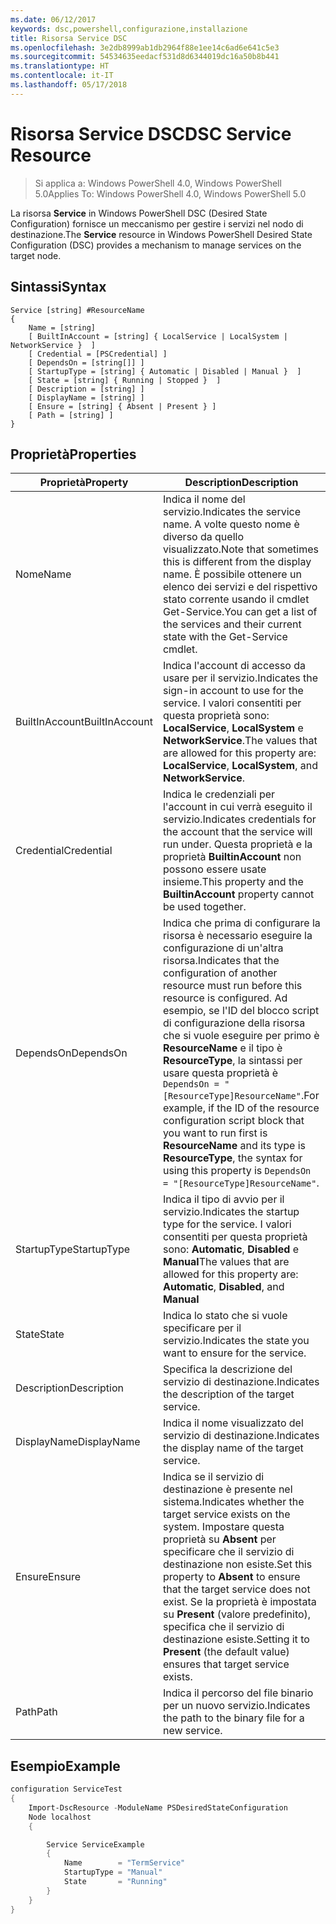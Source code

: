 ```yaml
---
ms.date: 06/12/2017
keywords: dsc,powershell,configurazione,installazione
title: Risorsa Service DSC
ms.openlocfilehash: 3e2db8999ab1db2964f88e1ee14c6ad6e641c5e3
ms.sourcegitcommit: 54534635eedacf531d8d6344019dc16a50b8b441
ms.translationtype: HT
ms.contentlocale: it-IT
ms.lasthandoff: 05/17/2018
---
```

# <a name="dsc-service-resource"></a><span data-ttu-id="b09ca-103">Risorsa Service DSC</span><span class="sxs-lookup"><span data-stu-id="b09ca-103">DSC Service Resource</span></span>

> <span data-ttu-id="b09ca-104">Si applica a: Windows PowerShell 4.0, Windows PowerShell 5.0</span><span class="sxs-lookup"><span data-stu-id="b09ca-104">Applies To: Windows PowerShell 4.0, Windows PowerShell 5.0</span></span>


<span data-ttu-id="b09ca-105">La risorsa **Service** in Windows PowerShell DSC (Desired State Configuration) fornisce un meccanismo per gestire i servizi nel nodo di destinazione.</span><span class="sxs-lookup"><span data-stu-id="b09ca-105">The **Service** resource in Windows PowerShell Desired State Configuration (DSC) provides a mechanism to manage services on the target node.</span></span>

## <a name="syntax"></a><span data-ttu-id="b09ca-106">Sintassi</span><span class="sxs-lookup"><span data-stu-id="b09ca-106">Syntax</span></span>

```
Service [string] #ResourceName
{
    Name = [string]
    [ BuiltInAccount = [string] { LocalService | LocalSystem | NetworkService }  ]
    [ Credential = [PSCredential] ]
    [ DependsOn = [string[]] ]
    [ StartupType = [string] { Automatic | Disabled | Manual }  ]
    [ State = [string] { Running | Stopped }  ]
    [ Description = [string] ]
    [ DisplayName = [string] ]
    [ Ensure = [string] { Absent | Present } ]
    [ Path = [string] ]
}
```

## <a name="properties"></a><span data-ttu-id="b09ca-107">Proprietà</span><span class="sxs-lookup"><span data-stu-id="b09ca-107">Properties</span></span>

|  <span data-ttu-id="b09ca-108">Proprietà</span><span class="sxs-lookup"><span data-stu-id="b09ca-108">Property</span></span>  |  <span data-ttu-id="b09ca-109">Description</span><span class="sxs-lookup"><span data-stu-id="b09ca-109">Description</span></span>   |
|---|---|
| <span data-ttu-id="b09ca-110">Nome</span><span class="sxs-lookup"><span data-stu-id="b09ca-110">Name</span></span>| <span data-ttu-id="b09ca-111">Indica il nome del servizio.</span><span class="sxs-lookup"><span data-stu-id="b09ca-111">Indicates the service name.</span></span> <span data-ttu-id="b09ca-112">A volte questo nome è diverso da quello visualizzato.</span><span class="sxs-lookup"><span data-stu-id="b09ca-112">Note that sometimes this is different from the display name.</span></span> <span data-ttu-id="b09ca-113">È possibile ottenere un elenco dei servizi e del rispettivo stato corrente usando il cmdlet Get-Service.</span><span class="sxs-lookup"><span data-stu-id="b09ca-113">You can get a list of the services and their current state with the Get-Service cmdlet.</span></span>|
| <span data-ttu-id="b09ca-114">BuiltInAccount</span><span class="sxs-lookup"><span data-stu-id="b09ca-114">BuiltInAccount</span></span>| <span data-ttu-id="b09ca-115">Indica l'account di accesso da usare per il servizio.</span><span class="sxs-lookup"><span data-stu-id="b09ca-115">Indicates the sign-in account to use for the service.</span></span> <span data-ttu-id="b09ca-116">I valori consentiti per questa proprietà sono: **LocalService**, **LocalSystem** e **NetworkService**.</span><span class="sxs-lookup"><span data-stu-id="b09ca-116">The values that are allowed for this property are: **LocalService**, **LocalSystem**, and **NetworkService**.</span></span>|
| <span data-ttu-id="b09ca-117">Credential</span><span class="sxs-lookup"><span data-stu-id="b09ca-117">Credential</span></span>| <span data-ttu-id="b09ca-118">Indica le credenziali per l'account in cui verrà eseguito il servizio.</span><span class="sxs-lookup"><span data-stu-id="b09ca-118">Indicates credentials for the account that the service will run under.</span></span> <span data-ttu-id="b09ca-119">Questa proprietà e la proprietà __BuiltinAccount__ non possono essere usate insieme.</span><span class="sxs-lookup"><span data-stu-id="b09ca-119">This property and the __BuiltinAccount__ property cannot be used together.</span></span>|
| <span data-ttu-id="b09ca-120">DependsOn</span><span class="sxs-lookup"><span data-stu-id="b09ca-120">DependsOn</span></span>| <span data-ttu-id="b09ca-121">Indica che prima di configurare la risorsa è necessario eseguire la configurazione di un'altra risorsa.</span><span class="sxs-lookup"><span data-stu-id="b09ca-121">Indicates that the configuration of another resource must run before this resource is configured.</span></span> <span data-ttu-id="b09ca-122">Ad esempio, se l'ID del blocco script di configurazione della risorsa che si vuole eseguire per primo è __ResourceName__ e il tipo è __ResourceType__, la sintassi per usare questa proprietà è `DependsOn = "[ResourceType]ResourceName"`.</span><span class="sxs-lookup"><span data-stu-id="b09ca-122">For example, if the ID of the resource configuration script block that you want to run first is __ResourceName__ and its type is __ResourceType__, the syntax for using this property is `DependsOn = "[ResourceType]ResourceName"`.</span></span>|
| <span data-ttu-id="b09ca-123">StartupType</span><span class="sxs-lookup"><span data-stu-id="b09ca-123">StartupType</span></span>| <span data-ttu-id="b09ca-124">Indica il tipo di avvio per il servizio.</span><span class="sxs-lookup"><span data-stu-id="b09ca-124">Indicates the startup type for the service.</span></span> <span data-ttu-id="b09ca-125">I valori consentiti per questa proprietà sono: **Automatic**, **Disabled** e **Manual**</span><span class="sxs-lookup"><span data-stu-id="b09ca-125">The values that are allowed for this property are: **Automatic**, **Disabled**, and **Manual**</span></span>|
| <span data-ttu-id="b09ca-126">State</span><span class="sxs-lookup"><span data-stu-id="b09ca-126">State</span></span>| <span data-ttu-id="b09ca-127">Indica lo stato che si vuole specificare per il servizio.</span><span class="sxs-lookup"><span data-stu-id="b09ca-127">Indicates the state you want to ensure for the service.</span></span>|
| <span data-ttu-id="b09ca-128">Description</span><span class="sxs-lookup"><span data-stu-id="b09ca-128">Description</span></span> | <span data-ttu-id="b09ca-129">Specifica la descrizione del servizio di destinazione.</span><span class="sxs-lookup"><span data-stu-id="b09ca-129">Indicates the description of the target service.</span></span>|
| <span data-ttu-id="b09ca-130">DisplayName</span><span class="sxs-lookup"><span data-stu-id="b09ca-130">DisplayName</span></span> | <span data-ttu-id="b09ca-131">Indica il nome visualizzato del servizio di destinazione.</span><span class="sxs-lookup"><span data-stu-id="b09ca-131">Indicates the display name of the target service.</span></span>|
| <span data-ttu-id="b09ca-132">Ensure</span><span class="sxs-lookup"><span data-stu-id="b09ca-132">Ensure</span></span> | <span data-ttu-id="b09ca-133">Indica se il servizio di destinazione è presente nel sistema.</span><span class="sxs-lookup"><span data-stu-id="b09ca-133">Indicates whether the target service exists on the system.</span></span> <span data-ttu-id="b09ca-134">Impostare questa proprietà su **Absent** per specificare che il servizio di destinazione non esiste.</span><span class="sxs-lookup"><span data-stu-id="b09ca-134">Set this property to **Absent** to ensure that the target service does not exist.</span></span> <span data-ttu-id="b09ca-135">Se la proprietà è impostata su **Present** (valore predefinito), specifica che il servizio di destinazione esiste.</span><span class="sxs-lookup"><span data-stu-id="b09ca-135">Setting it to **Present** (the default value) ensures that target service exists.</span></span>|
| <span data-ttu-id="b09ca-136">Path</span><span class="sxs-lookup"><span data-stu-id="b09ca-136">Path</span></span> | <span data-ttu-id="b09ca-137">Indica il percorso del file binario per un nuovo servizio.</span><span class="sxs-lookup"><span data-stu-id="b09ca-137">Indicates the path to the binary file for a new service.</span></span>|

## <a name="example"></a><span data-ttu-id="b09ca-138">Esempio</span><span class="sxs-lookup"><span data-stu-id="b09ca-138">Example</span></span>

```powershell
configuration ServiceTest
{
    Import-DscResource -ModuleName PSDesiredStateConfiguration
    Node localhost
    {

        Service ServiceExample
        {
            Name        = "TermService"
            StartupType = "Manual"
            State       = "Running"
        }
    }
}
```